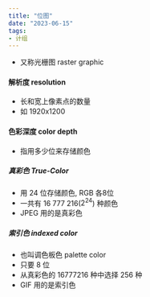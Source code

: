 ```yaml
---
title: "位图"
date: "2023-06-15"
tags:
- 计组
---
```


- 又称光栅图 raster graphic

#### 解析度 resolution
- 长和宽上像素点的数量
- 如 1920x1200

#### 色彩深度 color depth
- 指用多少位来存储颜色

##### 真彩色 True-Color
- 用 24 位存储颜色, RGB 各8位
- 一共有 16 777 216($2^{24}$) 种颜色
- JPEG 用的是真彩色

##### 索引色 indexed color
- 也叫调色板色 palette color
- 只要 8 位
- 从真彩色的 16777216 种中选择 256 种
- GIF 用的是索引色
